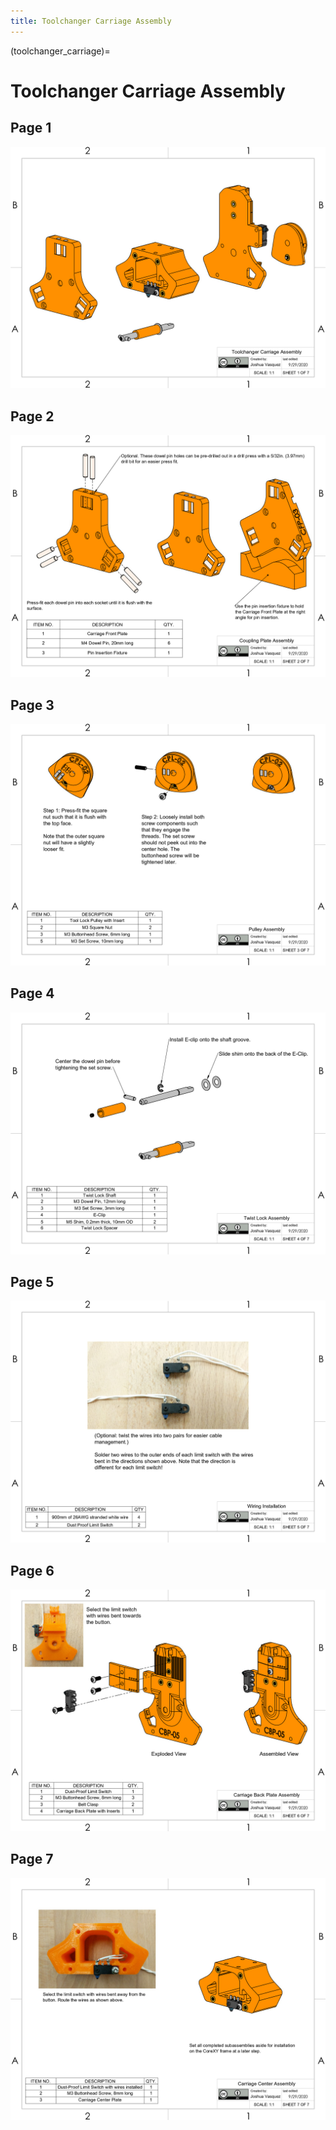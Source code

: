 ```yaml
---
title: Toolchanger Carriage Assembly
---
```


(toolchanger_carriage)=
# Toolchanger Carriage Assembly

## Page 1
[![Page1](_static/tc_carriage0.png)](_static/tc_carriage0.png)

## Page 2
[![Page2](_static/toolchanger_carriage1.png)](_static/toolchanger_carriage1.png)

## Page 3
[![Page3](_static/toolchanger_carriage2.png)](_static/toolchanger_carriage2.png)

## Page 4
[![Page4](_static/toolchanger_carriage3.png)](_static/toolchanger_carriage3.png)

## Page 5
[![Page5](_static/toolchanger_carriage4.png)](_static/toolchanger_carriage4.png)

## Page 6
[![Page6](_static/toolchanger_carriage5.png)](_static/toolchanger_carriage5.png)

## Page 7
[![Page7](_static/toolchanger_carriage6.png)](_static/toolchanger_carriage6.png)
